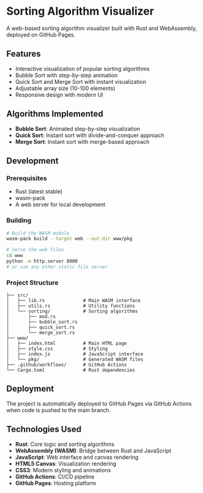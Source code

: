 # Sorting Algorithm Visualizer

A web-based sorting algorithm visualizer built with Rust and WebAssembly, deployed on GitHub Pages.

## Features

- Interactive visualization of popular sorting algorithms
- Bubble Sort with step-by-step animation
- Quick Sort and Merge Sort with instant visualization
- Adjustable array size (10-100 elements)
- Responsive design with modern UI

## Algorithms Implemented

- **Bubble Sort**: Animated step-by-step visualization
- **Quick Sort**: Instant sort with divide-and-conquer approach
- **Merge Sort**: Instant sort with merge-based approach

## Development

### Prerequisites

- Rust (latest stable)
- wasm-pack
- A web server for local development

### Building

```bash
# Build the WASM module
wasm-pack build --target web --out-dir www/pkg

# Serve the web files
cd www
python -m http.server 8000
# or use any other static file server
```

### Project Structure

```
├── src/
│   ├── lib.rs              # Main WASM interface
│   ├── utils.rs            # Utility functions
│   └── sorting/            # Sorting algorithms
│       ├── mod.rs
│       ├── bubble_sort.rs
│       ├── quick_sort.rs
│       └── merge_sort.rs
├── www/
│   ├── index.html          # Main HTML page
│   ├── style.css           # Styling
│   ├── index.js            # JavaScript interface
│   └── pkg/                # Generated WASM files
├── .github/workflows/      # GitHub Actions
└── Cargo.toml              # Rust dependencies
```

## Deployment

The project is automatically deployed to GitHub Pages via GitHub Actions when code is pushed to the main branch.

## Technologies Used

- **Rust**: Core logic and sorting algorithms
- **WebAssembly (WASM)**: Bridge between Rust and JavaScript
- **JavaScript**: Web interface and canvas rendering
- **HTML5 Canvas**: Visualization rendering
- **CSS3**: Modern styling and animations
- **GitHub Actions**: CI/CD pipeline
- **GitHub Pages**: Hosting platform